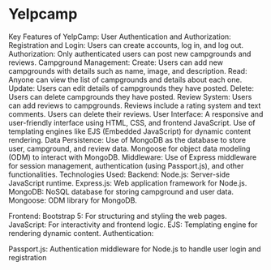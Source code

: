 # Yelpcamp
Key Features of YelpCamp:
User Authentication and Authorization:
Registration and Login: Users can create accounts, log in, and log out.
Authorization: Only authenticated users can post new campgrounds and reviews.
Campground Management:
Create: Users can add new campgrounds with details such as name, image, and description.
Read: Anyone can view the list of campgrounds and details about each one.
Update: Users can edit details of campgrounds they have posted.
Delete: Users can delete campgrounds they have posted.
Review System:
Users can add reviews to campgrounds.
Reviews include a rating system and text comments.
Users can delete their reviews.
User Interface:
A responsive and user-friendly interface using HTML, CSS, and frontend JavaScript.
Use of templating engines like EJS (Embedded JavaScript) for dynamic content rendering.
Data Persistence:
Use of MongoDB as the database to store user, campground, and review data.
Mongoose for object data modeling (ODM) to interact with MongoDB.
Middleware:
Use of Express middleware for session management, authentication (using Passport.js), and other functionalities.
Technologies Used:
Backend:
Node.js: Server-side JavaScript runtime.
Express.js: Web application framework for Node.js.
MongoDB: NoSQL database for storing campground and user data.
Mongoose: ODM library for MongoDB.

Frontend:
Bootstrap 5: For structuring and styling the web pages.
JavaScript: For interactivity and frontend logic.
EJS: Templating engine for rendering dynamic content.
Authentication:

Passport.js: Authentication middleware for Node.js to handle user login and registration
